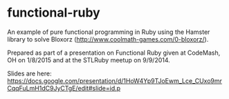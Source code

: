 functional-ruby
===============

An example of pure functional programming in Ruby using the Hamster library to solve Bloxorz (http://www.coolmath-games.com/0-bloxorz/). 

Prepared as part of a presentation on Functional Ruby given at CodeMash, OH on 1/8/2015 and at the STLRuby meetup on 9/9/2014. 

Slides are here: https://docs.google.com/presentation/d/1HoW4Yp9TJoEwm_Lce_CUxo9mrCqqFuLmH1dC9JyCTgE/edit#slide=id.p
